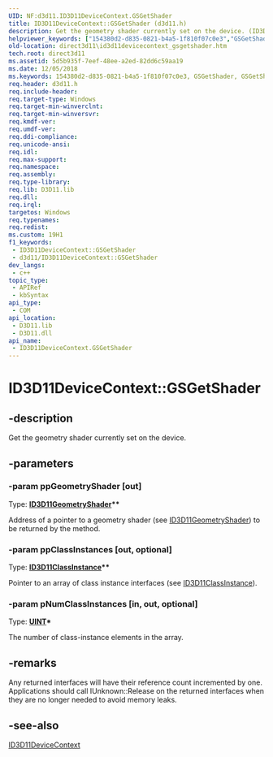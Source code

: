 ```yaml
---
UID: NF:d3d11.ID3D11DeviceContext.GSGetShader
title: ID3D11DeviceContext::GSGetShader (d3d11.h)
description: Get the geometry shader currently set on the device. (ID3D11DeviceContext.GSGetShader)
helpviewer_keywords: ["154380d2-d835-0821-b4a5-1f810f07c0e3","GSGetShader","GSGetShader method [Direct3D 11]","GSGetShader method [Direct3D 11]","ID3D11DeviceContext interface","ID3D11DeviceContext interface [Direct3D 11]","GSGetShader method","ID3D11DeviceContext.GSGetShader","ID3D11DeviceContext::GSGetShader","d3d11/ID3D11DeviceContext::GSGetShader","direct3d11.id3d11devicecontext_gsgetshader"]
old-location: direct3d11\id3d11devicecontext_gsgetshader.htm
tech.root: direct3d11
ms.assetid: 5d5b935f-7eef-48ee-a2ed-82dd6c59aa19
ms.date: 12/05/2018
ms.keywords: 154380d2-d835-0821-b4a5-1f810f07c0e3, GSGetShader, GSGetShader method [Direct3D 11], GSGetShader method [Direct3D 11],ID3D11DeviceContext interface, ID3D11DeviceContext interface [Direct3D 11],GSGetShader method, ID3D11DeviceContext.GSGetShader, ID3D11DeviceContext::GSGetShader, d3d11/ID3D11DeviceContext::GSGetShader, direct3d11.id3d11devicecontext_gsgetshader
req.header: d3d11.h
req.include-header: 
req.target-type: Windows
req.target-min-winverclnt: 
req.target-min-winversvr: 
req.kmdf-ver: 
req.umdf-ver: 
req.ddi-compliance: 
req.unicode-ansi: 
req.idl: 
req.max-support: 
req.namespace: 
req.assembly: 
req.type-library: 
req.lib: D3D11.lib
req.dll: 
req.irql: 
targetos: Windows
req.typenames: 
req.redist: 
ms.custom: 19H1
f1_keywords:
 - ID3D11DeviceContext::GSGetShader
 - d3d11/ID3D11DeviceContext::GSGetShader
dev_langs:
 - c++
topic_type:
 - APIRef
 - kbSyntax
api_type:
 - COM
api_location:
 - D3D11.lib
 - D3D11.dll
api_name:
 - ID3D11DeviceContext.GSGetShader
---
```


# ID3D11DeviceContext::GSGetShader


## -description

Get the geometry shader currently set on the device.

## -parameters

### -param ppGeometryShader [out]

Type: <b><a href="/windows/desktop/api/d3d11/nn-d3d11-id3d11geometryshader">ID3D11GeometryShader</a>**</b>

Address of a pointer to a geometry shader (see <a href="/windows/desktop/api/d3d11/nn-d3d11-id3d11geometryshader">ID3D11GeometryShader</a>) to be returned by the method.

### -param ppClassInstances [out, optional]

Type: <b><a href="/windows/desktop/api/d3d11/nn-d3d11-id3d11classinstance">ID3D11ClassInstance</a>**</b>

Pointer to an array of class instance interfaces (see <a href="/windows/desktop/api/d3d11/nn-d3d11-id3d11classinstance">ID3D11ClassInstance</a>).

### -param pNumClassInstances [in, out, optional]

Type: <b><a href="/windows/desktop/WinProg/windows-data-types">UINT</a>*</b>

The number of class-instance elements in the array.

## -remarks

Any returned interfaces will have their reference count incremented by one. Applications should call IUnknown::Release on the returned interfaces when they are no longer needed to avoid memory leaks.

## -see-also

<a href="/windows/desktop/api/d3d11/nn-d3d11-id3d11devicecontext">ID3D11DeviceContext</a>
